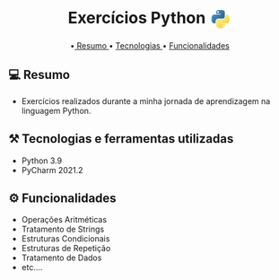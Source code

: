 <h1 align="center"> Exercícios Python <img align="center" alt="Everton-Python" height="40" width="40" src="https://raw.githubusercontent.com/devicons/devicon/master/icons/python/python-original.svg"> </h1>
<p align="center">
 •<a href="#--resumo-"> Resumo </a> •
  <a href="#-️-tecnologias-e-ferramentas-utilizadas-"> Tecnologias </a> •
  <a href="#--funcionalidades-"> Funcionalidades </a>
</p>

<h2> 💻 Resumo </h2>

- Exercícios realizados durante a minha jornada de aprendizagem na linguagem Python.

<h2> ⚒️ Tecnologias e ferramentas utilizadas </h2>

- Python 3.9
- PyCharm 2021.2

<h2> ⚙ Funcionalidades </h2>

- Operações Aritméticas
- Tratamento de Strings
- Estruturas Condicionais
- Estruturas de Repetição
- Tratamento de Dados 
- etc....
  